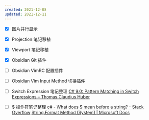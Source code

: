 ```yaml
---
created: 2021-12-08
updated: 2021-12-11
---
```

- [x] 图片并行显示
- [x] Projection 笔记移植
- [x] Viewport 笔记移植
- [x] Obsidian Git 插件
- [ ]  Obsidian VimRC 配置插件
- [ ]  Obsidian Vim Input Method 切换插件
- [ ] Switch Expression 笔记整理
[C# 9.0: Pattern Matching in Switch Expressions – Thomas Claudius Huber](https://www.thomasclaudiushuber.com/2021/02/25/c-9-0-pattern-matching-in-switch-expressions/)
- [ ] $ 操作符笔记整理
[c# - What does $ mean before a string? - Stack Overflow](https://stackoverflow.com/questions/31014869/what-does-mean-before-a-string)
[String.Format Method (System) | Microsoft Docs](https://docs.microsoft.com/en-us/dotnet/api/system.string.format?view=net-6.0)

